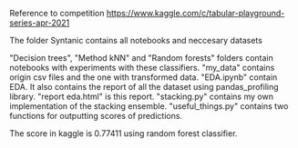 Reference to competition https://www.kaggle.com/c/tabular-playground-series-apr-2021

The folder Syntanic contains all notebooks and neccesary datasets

"Decision trees", "Method kNN" and "Random forests" folders contain notebooks with experiments with these classifiers.
"my_data" contains origin csv files and the one with transformed data.
"EDA.ipynb" contain EDA. It also contains the report of all the dataset using pandas_profiling library. "report eda.html" is this report.
"stacking.py" contains my own implementation of the stacking ensemble. "useful_things.py" contains two functions for outputting scores of predictions.

The score in kaggle is 0.77411 using random forest classifier.